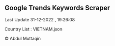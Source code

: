 

## Google Trends Keywords Scraper 
 
Last Update 31-12-2022 , 19:26:08

Country List :
VIETNAM.json



© Abdul Muttaqin 

